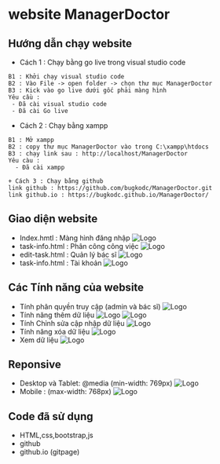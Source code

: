 
# website ManagerDoctor
## Hướng dẫn chạy website
+ Cách 1 : Chạy bằng go live trong visual studio code
```
B1 : Khởi chạy visual studio code
B2 : Vào File -> open folder -> chọn thư mục ManagerDoctor
B3 : Kick vào go live dưới gốc phải màng hình 
Yêu cầu :  
 - Đã cài visual studio code
 - Đã cài Go live
 ```
+ Cách 2 : Chạy bằng xampp
```
B1 : Mở xampp
B2 : copy thư mục ManagerDoctor vào trong C:\xampp\htdocs
B3 : chạy link sau : http://localhost/ManagerDoctor
Yêu càu :
  - Đã cài xampp
```
 ```
+ Cách 3 : Chạy bằng github 
link github : https://github.com/bugkodc/ManagerDoctor.git
link github.io : https://bugkodc.github.io/ManagerDoctor/
```
## Giao diện website
+ Index.hmtl : Màng hình đăng nhập 
![Logo](https://scontent.fdad2-1.fna.fbcdn.net/v/t1.15752-9/371494208_1496371394520615_1467754256436677148_n.png?_nc_cat=108&ccb=1-7&_nc_sid=8cd0a2&_nc_ohc=qdYJTJUP_vcAX8fzQ4d&_nc_ht=scontent.fdad2-1.fna&cb_e2o_trans=q&oh=03_AdRveN1ObUbz7MjvEviy-IUJITYEaXoBOWjUpYh6LPFDqA&oe=657E6A99)
+ task-info.html : Phân công công việc
![Logo](https://scontent.fdad1-3.fna.fbcdn.net/v/t1.15752-9/368647775_897162832025848_6645133233631818117_n.png?_nc_cat=110&ccb=1-7&_nc_sid=8cd0a2&_nc_ohc=a4tVonXA5fEAX_E3FNP&_nc_ht=scontent.fdad1-3.fna&cb_e2o_trans=q&oh=03_AdTcIU87ArZy_boLRYngvPN2rF31epE-zEIyiqsJ3-P4kw&oe=657E6274)
+ edit-task.html : Quản lý bác sĩ 
![Logo](https://scontent.fdad1-2.fna.fbcdn.net/v/t1.15752-9/386780001_860921972340642_966700993599639335_n.png?_nc_cat=106&ccb=1-7&_nc_sid=8cd0a2&_nc_ohc=bHTbxaYv2hUAX-Ayf3x&_nc_ht=scontent.fdad1-2.fna&cb_e2o_trans=q&oh=03_AdRZ6r0_Td_Rnfn74G_yaAamyzcai9H9cO4TxE0cK4t0ww&oe=657E639C)
+ task-info.html : Tài khoản
![Logo](https://scontent.fdad2-1.fna.fbcdn.net/v/t1.15752-9/386851397_368223565721533_4084468835672452440_n.png?_nc_cat=108&ccb=1-7&_nc_sid=8cd0a2&_nc_ohc=JKZAFsUr6voAX_PDYWE&_nc_ht=scontent.fdad2-1.fna&cb_e2o_trans=q&oh=03_AdQ0Ct2Go0NdMtgb8EIfL1qS6kAfyrDN-OTCVfvw0GH1iw&oe=657E5B92)
## Các Tính năng của website
+ Tính phân quyền truy cập (admin và bác sĩ)
![Logo](https://scontent.fdad2-1.fna.fbcdn.net/v/t1.15752-9/371494208_1496371394520615_1467754256436677148_n.png?_nc_cat=108&ccb=1-7&_nc_sid=8cd0a2&_nc_ohc=qdYJTJUP_vcAX8fzQ4d&_nc_ht=scontent.fdad2-1.fna&cb_e2o_trans=q&oh=03_AdRveN1ObUbz7MjvEviy-IUJITYEaXoBOWjUpYh6LPFDqA&oe=657E6A99)
+ Tính năng thêm dữ liệu
![Logo](https://scontent.fdad2-1.fna.fbcdn.net/v/t1.15752-9/369916091_1035641514350187_6306006913793266628_n.png?_nc_cat=107&ccb=1-7&_nc_sid=8cd0a2&_nc_ohc=_DDYVOcKyFsAX_G7x1v&_nc_ht=scontent.fdad2-1.fna&cb_e2o_trans=q&oh=03_AdTe6afd8xJFX8whKgV1N0EWhZUCAZDJbwpu8PI5hOcSfw&oe=657E5C0D)
![Logo](https://scontent.fdad1-3.fna.fbcdn.net/v/t1.15752-9/370220677_895473165461142_483444375169873669_n.png?_nc_cat=110&ccb=1-7&_nc_sid=8cd0a2&_nc_ohc=0444DqJsbkQAX-3-sKP&_nc_ht=scontent.fdad1-3.fna&cb_e2o_trans=q&oh=03_AdSCC1N0OiZRtv46UfwJwfsLWCn93Y7gaMfwDQ3Tq1w2LA&oe=657E70A7)
+ Tính Chỉnh sửa cập nhập dữ liệu 
![Logo](https://scontent.fdad1-4.fna.fbcdn.net/v/t1.15752-9/370217073_992247355200839_857698242423011876_n.png?_nc_cat=100&ccb=1-7&_nc_sid=8cd0a2&_nc_ohc=awVcJJIIbX4AX8WAr8s&_nc_oc=AQnEmmDuEUw0j2LicRCNyNx18JFLTQ3iBj_QW18v7tt2Q8SJP3ScYQD14SXB9tHkSSE9topDFTSediw1HDsWp_iX&_nc_ht=scontent.fdad1-4.fna&cb_e2o_trans=q&oh=03_AdTSkCn3gb7oE1EAO2mKpVXr4sDD1EQzJTWtVuU82LUy2A&oe=657E71FE)
+ Tính năng xóa dữ liệu 
![Logo](https://scontent.fdad1-2.fna.fbcdn.net/v/t1.15752-9/370247275_24106503918998183_907510780577453540_n.png?_nc_cat=102&ccb=1-7&_nc_sid=8cd0a2&_nc_ohc=JWvNDGiVrkwAX-TeDzE&_nc_ht=scontent.fdad1-2.fna&cb_e2o_trans=q&oh=03_AdT_MKuS6QVgN1YFhJtxg-giA24716YA7EMNN_9vp0ukwA&oe=657E623D)
+ Xem dữ liệu 
![Logo](https://scontent.fdad1-3.fna.fbcdn.net/v/t1.15752-9/371069161_1520740822019255_6783726720988976924_n.png?_nc_cat=104&ccb=1-7&_nc_sid=8cd0a2&_nc_ohc=79RmInrdPLcAX-WchEL&_nc_ht=scontent.fdad1-3.fna&cb_e2o_trans=q&oh=03_AdS_lxIUq97CSrSbXMhz5I6yd2MOLYsRNNfQZ4XARMY-7A&oe=657E868B)
## Reponsive 
+ Desktop và Tablet: @media (min-width: 769px)
![Logo](https://scontent.fdad1-4.fna.fbcdn.net/v/t1.15752-9/377151188_1390265635250941_7009050378243637071_n.png?_nc_cat=103&ccb=1-7&_nc_sid=8cd0a2&_nc_ohc=CMJPgxhIS34AX-_i-Ut&_nc_ht=scontent.fdad1-4.fna&cb_e2o_trans=q&oh=03_AdSopN_3gndFHJIV6MGD74QfIWhb950oxQXJYmV890Hq-w&oe=657E7B1C)
+ Mobile  : (max-width: 768px)
![Logo](https://scontent.fdad2-1.fna.fbcdn.net/v/t1.15752-9/377126332_7596838700379958_8326048491850412406_n.png?_nc_cat=107&ccb=1-7&_nc_sid=8cd0a2&_nc_ohc=xgnVtD04fB8AX-RqtYj&_nc_ht=scontent.fdad2-1.fna&cb_e2o_trans=q&oh=03_AdQ6HajaZzR4fLWE7oKteMmnZLG90Lq2O-o4YPv7GgqnSg&oe=657E7F5C)
## Code đã sử dụng 
+ HTML,css,bootstrap,js
+ github
+ github.io (gitpage)